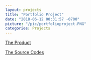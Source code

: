 ```yaml
---
layout: projects
title: "Portfolio Project"
date: "2018-06-12 00:31:57 -0700"
picture: "/pic/portfolioproject.PNG"
categories: Projects
---
```


[The Product](https://curious-yu.github.io/WY_Portfolio/)

[The Source Codes](https://github.com/Curious-Yu/WY_Portfolio)
